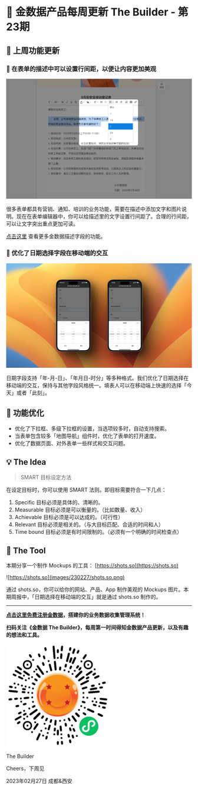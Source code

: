 # 🧩 金数据产品每周更新 The Builder - 第23期

## 🎉 上周功能更新

### 📝 在表单的描述中可以设置行间距，以便让内容更加美观

![line height for description](images/230227/line-height-for-description.png)

很多表单都具有营销、通知、培训的业务功能，需要在描述中添加文字和图片说明。现在在表单编辑器中，你可以给描述里的文字设置行间距了。合理的行间距，可以让文字突出重点更加可读。

[点击这里](https://jinshuju.net/help/articles/description) 查看更多金数据描述字段的功能。

### 📆 优化了日期选择字段在移动端的交互

![date field on mobile](images/230227/date-field-on-mobile.png)

日期字段支持「年-月-日」、「年月日-时分」等多种格式。我们优化了日期选择在移动端的交互，保持与其他字段风格统一。填表人可以在移动端上快速的选择「今天」或者「此刻」。

## 🎁 功能优化

* 优化了下拉框、多级下拉框的设置，当选项较多时，自动支持搜索。
* 当表单包含较多「地图导航」组件时，优化了表单的打开速度。
* 优化了数据页面、对外表单一些样式和交互问题。

## 💡 The Idea

> SMART 目标设定方法

在设定目标时，你可以使用 SMART 法则。即目标需要符合一下几点：

1. Specific 目标必须是具体的、清晰的。
2. Measurable 目标必须是可以衡量的。（比如数量、收入）
3. Achievable 目标必须是可以达成的。（可行性）
4. Relevant 目标必须是相关的。（与大目标匹配、合适的时间和人）
5. Time bound 目标必须是有时间限制的。（必须有一个明确的时间检查点）

## 🔑 The Tool

本期分享一个制作 Mockups 的工具： [https://shots.so](https://shots.so)

![https://shots.so](images/230227/shots.so.png)

通过 shots.so，你可以给你的网站、产品、App 制作美观的 Mockups 图片。本期周报中，「日期选择在移动端的交互」就是通过 shots.so 制作的。

---

__[点击这里免费注册金数据](https://jinshuju.net/?utm_campaign=the_builder&utm_medium=social&utm_source=github)，搭建你的业务数据收集管理系统！__

__扫码关注《金数据 The Builder》，每周第一时间得知金数据产品更新，以及有趣的想法和工具。__

![QRCode](images/miniprogram_qrcode.jpeg)

The Builder

Cheers，下周见

2023年02月27日 成都&西安
